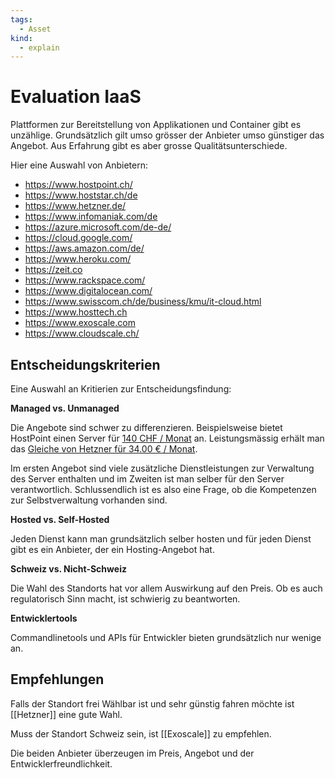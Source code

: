 ```yaml
---
tags:
  - Asset
kind:
  - explain
---
```


# Evaluation IaaS

Plattformen zur Bereitstellung von Applikationen und Container gibt es unzählige. Grundsätzlich gilt umso grösser der Anbieter umso günstiger das Angebot. Aus Erfahrung gibt es aber grosse Qualitätsunterschiede.

Hier eine Auswahl von Anbietern:

- https://www.hostpoint.ch/
- https://www.hoststar.ch/de
- https://www.hetzner.de/
- https://www.infomaniak.com/de
- https://azure.microsoft.com/de-de/
- https://cloud.google.com/
- https://aws.amazon.com/de/
- https://www.heroku.com/
- https://zeit.co
- https://www.rackspace.com/
- https://www.digitalocean.com/
- https://www.swisscom.ch/de/business/kmu/it-cloud.html
- https://www.hosttech.ch
- https://www.exoscale.com
- https://www.cloudscale.ch/

## Entscheidungskriterien

Eine Auswahl an Kritierien zur Entscheidungsfindung:

**Managed vs. Unmanaged**

Die Angebote sind schwer zu differenzieren. Beispielsweise bietet HostPoint einen Server für [140 CHF / Monat](https://www.hostpoint.ch/managed-flex-server/managed-flex-server.html) an. Leistungsmässig erhält man das [Gleiche von Hetzner für 34.00 € / Monat](https://www.hetzner.de/managed-server).

Im ersten Angebot sind viele zusätzliche Dienstleistungen zur Verwaltung des Server enthalten und im Zweiten ist man selber für den Server verantwortlich. Schlussendlich ist es also eine Frage, ob die Kompetenzen zur Selbstverwaltung vorhanden sind.

**Hosted vs. Self-Hosted**

Jeden Dienst kann man grundsätzlich selber hosten und für jeden Dienst gibt es ein Anbieter, der ein Hosting-Angebot hat.

**Schweiz vs. Nicht-Schweiz**

Die Wahl des Standorts hat vor allem Auswirkung auf den Preis. Ob es auch regulatorisch Sinn macht, ist schwierig zu beantworten.

**Entwicklertools**

Commandlinetools und APIs für Entwickler bieten grundsätzlich nur wenige an.

## Empfehlungen

Falls der Standort frei Wählbar ist und sehr günstig fahren möchte ist [[Hetzner]] eine gute Wahl.

Muss der Standort Schweiz sein, ist [[Exoscale]] zu empfehlen.

Die beiden Anbieter überzeugen im Preis, Angebot und der Entwicklerfreundlichkeit.
